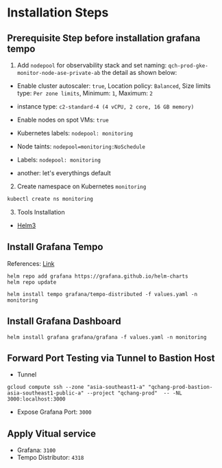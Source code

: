 # Installation Steps

## Prerequisite Step before installation grafana tempo
1. Add `nodepool` for observability stack and set naming: `qch-prod-gke-monitor-node-ase-private-ab`
the detail as shown below: 
- Enable cluster autoscaler: `true`, Location policy: `Balanced`, Size limits type: `Per zone limits`, Minimum: `1`, Maximum: `2`
- instance type: `c2-standard-4 (4 vCPU, 2 core, 16 GB memory)`
- Enable nodes on spot VMs: `true`
- Kubernetes labels: `nodepool: monitoring`
- Node taints: `nodepool=monitoring:NoSchedule`
- Labels: `nodepool: monitoring`

- another: let's everythings default
2. Create namespace on Kubernetes `monitoring`
```bash
kubectl create ns monitoring
```
3. Tools Installation
- [Helm3](https://helm.sh/docs/intro/install/)

## Install Grafana Tempo
References: [Link](https://github.com/grafana/helm-charts/blob/main/charts/grafana/README.md)
```
helm repo add grafana https://grafana.github.io/helm-charts
helm repo update
```
```
helm install tempo grafana/tempo-distributed -f values.yaml -n monitoring
```

## Install Grafana Dashboard
```
helm install grafana grafana/grafana -f values.yaml -n monitoring
```
## Forward Port Testing via Tunnel to Bastion Host
- Tunnel
```
gcloud compute ssh --zone "asia-southeast1-a" "qchang-prod-bastion-asia-southeast1-public-a" --project "qchang-prod"  -- -NL 3000:localhost:3000
```
- Expose Grafana Port: `3000`

## Apply Vitual service
- Grafana: `3100`
- Tempo Distributor: `4318`

